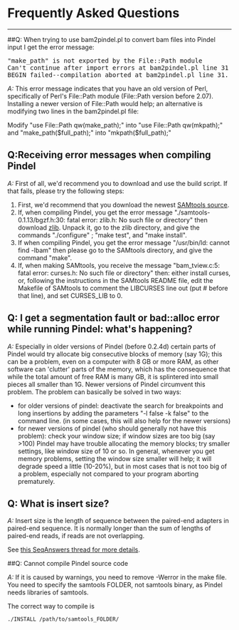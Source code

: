 # Frequently Asked Questions

<style type="text/css">
.scrollable {
  width: 585px;
  overflow: auto;
  white-space: pre;
}
</style>

***

##Q: When trying to use bam2pindel.pl to convert bam files into Pindel input I get the error message:
<pre class="scrollable terminal">"make_path" is not exported by the File::Path module
Can't continue after import errors at bam2pindel.pl line 31
BEGIN failed--compilation aborted at bam2pindel.pl line 31.
</pre>

*A:* This error message indicates that you have an old version of Perl, specifically of Perl's File::Path module (File::Path version before 2.07). Installing a newer version of File::Path would help; an alternative is modifying two lines in the bam2pindel.pl file:

Modify "use File::Path qw(make_path);" into "use File::Path qw(mkpath);" and "make_path($full_path);" into "mkpath($full_path);"

## Q:Receiving error messages when compiling Pindel

*A:* First of all, we'd recommend you to download and use the build script. If that fails, please try the following steps:
1. First, we'd recommend that you download the newest [SAMtools source](http://sourceforge.net/projects/samtools/files/samtools/).
2. If, when compiling Pindel, you get the error message "./samtools-0.1.13/bgzf.h:30: fatal error: zlib.h: No such file or directory" then download [zlib](http://zlib.net/). Unpack it, go to the zlib directory, and give the commands "./configure" ; "make test", and "make install". 
3. If when compiling Pindel, you get the error message "/usr/bin/ld: cannot find -lbam" then please go to the SAMtools directory, and give the command "make".
4. If, when making SAMtools, you receive the message "bam_tview.c:5: fatal error: curses.h: No such file or directory" then: either install curses, or, following the instructions in the SAMtools README file, edit the Makefile of SAMtools to comment the LIBCURSES line out (put # before that line), and set CURSES_LIB to 0.

## Q: I get a segmentation fault or bad::alloc error while running Pindel: what's happening?

*A:* Especially in older versions of Pindel (before 0.2.4d) certain parts of Pindel would try allocate big consecutive blocks of memory (say 1G); this can be a problem, even on a computer with 8 GB or more RAM, as other software can 'clutter' parts of the memory, which has the consequence that while the total amount of free RAM is many GB, it is splintered into small pieces all smaller than 1G. Newer versions of Pindel circumvent this problem. The problem can basically be solved in two ways:

* for older versions of pindel: deactivate the search for breakpoints and long insertions by adding the parameters "-l false -k false" to the command line. (in some cases, this will also help for the newer versions)
* for newer versions of pindel (who should generally not have this problem): check your window size; if window sizes are too big (say >100) Pindel may have trouble allocating the memory blocks; try smaller settings, like window size of 10 or so. In general, whenever you get memory problems, setting the window size smaller will help; it will degrade speed a little (10-20%), but in most cases that is not too big of a problem, especially not compared to your program aborting prematurely. 

## Q: What is insert size? 

*A:* Insert size is the length of sequence between the paired-end adapters in paired-end sequence. It is normally longer than the sum of lengths of paired-end reads, if reads are not overlapping. 

See [this SeqAnswers thread for more details](http://seqanswers.com/forums/showthread.php?t=13098).

##Q: Cannot compile Pindel source code 

*A:* If it is caused by warnings, you need to remove -Werror in the make file. You need to specify the samtools FOLDER, not samtools binary, as Pindel needs libraries of samtools.

The correct way to compile is

    ./INSTALL /path/to/samtools_FOLDER/
